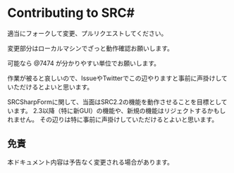# Contributing to SRC#

適当にフォークして変更、プルリクエストしてください。

変更部分はローカルマシンでざっと動作確認お願いします。

可能なら @7474 が分かりやすい単位でお願いします。

作業が被ると哀しいので、IssueやTwitterでこの辺やりますと事前に声掛けしていただけるとよいと思います。

SRCSharpFormに関して、当面はSRC2.2の機能を動作させることを目標としています。
2.3以降（特に新GUI）の機能や、新規の機能はリジェクトするかもしれません。
その辺りは特に事前に声掛けしていただけるとよいと思います。

## 免責

本ドキュメント内容は予告なく変更される場合があります。
